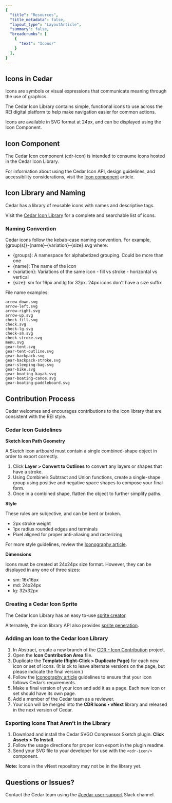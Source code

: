 ```yaml
---
{
  "title": "Resources",
  "title_metadata": false,
  "layout_type": "LayoutArticle",
  "summary": false,
  "breadcrumbs": [
    {
      "text": "Icons/"
    }
  ],
}
---
```


<cdr-doc-table-of-contents-shell>

## Icons in Cedar

Icons are symbols or visual expressions that communicate meaning through the use of graphics.

The Cedar Icon Library contains simple, functional icons to use across the REI digital platform to help make navigation easier for common actions.

Icons are available in SVG format at 24px, and can be displayed using the Icon Component.

## Icon Component

The Cedar Icon component (cdr-icon) is intended to consume icons hosted in the Cedar Icon Library.

For information about using the Cedar Icon API, design guidelines, and accessibility considerations, visit the [Icon component](/components/icon/) article.

## Icon Library and Naming
Cedar has a library of reusable icons with names and descriptive tags.

Visit the [Cedar Icon Library](https://rei.github.io/cedar-icons/#/) for a complete and searchable list of icons.

### Naming Convention

Cedar icons follow the kebab-case naming convention. For example, {group(s)}-{name}-{variation}-{size}.svg where:

- {groups}: A namespace for alphabetized grouping. Could be more than one
- {name}: The name of the icon
- {variation}: Variations of the same icon - fill vs stroke - horizontal vs vertical
- {size}: sm for 16px and lg for 32px. 24px icons don't have a size suffix

File name examples:

`arrow-down.svg`<br>
`arrow-left.svg`<br>
`arrow-right.svg`<br>
`arrow-up.svg`<br>
`check-fill.svg`<br>
`check.svg`<br>
`check-lg.svg`<br>
`check-sm.svg`<br>
`check-stroke.svg`<br>
`menu.svg`<br>
`gear-tent.svg`<br>
`gear-tent-outline.svg`<br>
`gear-backpack.svg`<br>
`gear-backpack-stroke.svg`<br>
`gear-sleeping-bag.svg`<br>
`gear-bike.svg`<br>
`gear-boating-kayak.svg`<br>
`gear-boating-canoe.svg`<br>
`gear-boating-paddleboard.svg`

## Contribution Process

Cedar welcomes and encourages contributions to the icon library that are consistent with the REI style.

### Cedar Icon Guidelines

**Sketch Icon Path Geometry**

A Sketch icon artboard must contain a single combined-shape object in order to export correctly.

1. Click **Layer > Convert to Outlines** to convert any layers or shapes that have a stroke.
2. Using Combine’s Subtract and Union functions, create a single-shape group using positive and negative space shapes to compose your final form.
3. Once in a combined shape, flatten the object to further simplify paths.

**Style**

These rules are subjective, and can be bent or broken.

- 2px stroke weight
- 1px radius rounded edges and terminals
- Pixel aligned for proper anti-aliasing and rasterizing

For more style guidelines, review the [Iconography article](/icons/iconography/).

**Dimensions**

Icons must be created at 24x24px size format. However, they can be displayed in any one of three sizes:

- sm: 16x16px
- md: 24x24px
- lg: 32x32px


### Creating a Cedar Icon Sprite

The Cedar Icon Library has an easy to-use [sprite creator](https://rei.github.io/cedar-icons/#/sprite).

Alternately, the icon library API also provides [sprite generation](https://github.com/rei/cedar-icons#creating-a-custom-sprite).

### Adding an Icon to the Cedar Icon Library

1. In Abstract, create a new branch of the [CDR - Icon Contribution](https://share.goabstract.com/99335c38-51ee-41c8-8454-38c2a70c4c7f) project.
2. Open the **Icon Contribution Area** file.
3. Duplicate the **Template (Right-Click > Duplicate Page)** for each new icon or set of icons. (It is ok to leave alternate versions on the page, but please indicate the final version.)
4. Follow the [Iconography article](/icons/iconography/) guidelines to ensure that your icon follows Cedar’s requirements.
5. Make a final version of your icon and add it as a page. Each new icon or set should have its own page.
6. Add a member of the Cedar team as a reviewer. 
7. Your icon will be merged into the **CDR Icons • vNext** library and released in the next version of Cedar. 

### Exporting Icons That Aren’t in the Library

1. Download and install the Cedar SVGO Compressor Sketch plugin. **Click Assets > To Install**.
2. Follow the usage directions for proper icon export in the plugin readme.
3. Send your SVG file to your developer for use with the `<cdr-icon/>` component.

**Note:** Icons in the vNext repository may not be in the library yet.

## Questions or Issues?

Contact the Cedar team using the [#cedar-user-support](https://rei.slack.com/messages/CA58YCGN4) Slack channel.

</cdr-doc-table-of-contents-shell>
